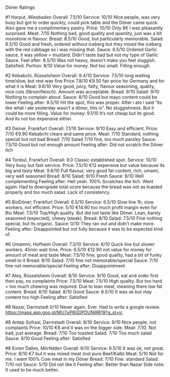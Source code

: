 Döner Ratings

#1 Harput, Wiesbaden
Overall: 7.5/10
Service: 10/10 Nice people, was very busy but got to order quickly, could pick table and the Döner came quick. Also gave me a complimentary pastry.
Price: 10/10 Only 8€ i was pleasantly surprised.
Meat: 7/10 Nothing bad, good quality and quantity, just was a bit monotone in flavour.
Bread: 8.5/10 Good, but particularly memorable.
Salad: 8.5/10 Good and fresh, ordered without iceberg but they mixed the iceberg with the red cabbage so i was missing that.
Sauce: 6.5/10 Ordered Garlic sauce, it was yellow = mustard. Didn’t taste bad but not my type of Garlic Sauce.
Feel after: 8.5/10 Was not heavy, doesn’t make you feel sluggish. Satisfied.
Portion: 8/10 Value for money. Not too small. Filling enough.



#2 Kebabchi, Rüsselsheim
Overall: 9.4/10
Service:  7.5/10 long waiting time/slow, but rest was fine
Price 7.8/10 €9.50 fair price for Germany and for what it is
Meat: 9.6/10 Very good, juicy, fatty, flavour seasoning, quality, nice cuts (färsenfleisch). Amount was acceptable.
Bread: 9/10 
Salad: 9/10 Nothing to complain about.
Sauce: 8/10 Good but mayo content could be lower 
Feeling after: 9.5/10 Hit the spot, this was proper. After i ate i said “its like what i ate yesterday wasn’t a döner, this is”. No sluggishness. But it could be more filling.
Value for money: 9.1/10 It’s not cheap but its good. And its not too expensive either.

#3 Deiner, Frankfurt 
Overall: 7.1/10
Service: 9/10 Easy and efficient.
Price: 7/10 €9.90 Kebabchi clears and same price.
Meat: 7/10 Standard, nothing special but not bad
Bread: 7/10
Salad 7/10 fine, too much parsley
Sauce: 7.5/10 Good but not enough amount 
Feeling after: Did not scratch the Döner itch

#4 Tonbul, Frankfurt 
Overall: 9.0 Classic established spot.
Service: 10/10 Very busy but fast service.
Price: 7.5/10 €12 expensive but value because its big and tasty
Meat: 9.6/10 Full flavour, very good fat content, rich, umami, very well seasoned
Bread: 8/10
Salad: 9/10 Fresh
Sauce: 9/10 Well complementing
Feeling after: Hell yeah. 100% Scratches the itch.
Went again: Had to downgrade total score because the bread was not as toasted properly and too much salad. Lack of consistency.

#5 BioDöner, Frankfurt 
Overall: 6.5/10
Service: 6.5/10 Slow line 1h, slow workers, not efficient.
Price: 5/10 €14.90 too much profit margin even for Bio
Meat: 7.5/10 Top/High quality. But did not taste like Döner. Lean, barely seasoned (expected), chewy (steak).
Bread: 8/10
Salad: 7.5/10 Fine nothing special, but its organic.
Sauce: 0/10 They ran out and didn’t make more.
Feeling after: Disappointed but not fully because it was to be expected kind of.

#6 Umammi, Hofheim
Overall: 7.3/10
Service: 6/10 Quick line but slower workers. 45min wait time.
Price: 6.5/10 €12.90 not value for money for amount of meat and taste
Meat: 7.5/10 fine, good quality, had a bit of funky smell to it
Bread: 8/10
Salad: 7/10 fine not memorable/special
Sauce: 7/10 fine not memorable/special
Feeling after: Disappointment


#7 Ateş, Rüsselsheim
Overall: 8/10
Service: 9/10 Good, eat and order first then pay, no complaints 
Price: 7.5/10
Meat: 7.5/10 High quality. But too hard = too much chewing was required. Due to lean meat, meaning there low fat content.
Bread: 8/10
Salad: 8/10 Good
Sauce: 6.5/10 It was ok but may content too high
Feeling after: Satisfied 


#8 Nazar, Darmstadt
0/10
Never again. Ever.
Had to write a google review.
https://maps.app.goo.gl/MU7uP6GDPDUNjRR19?g_st=ic


#8 Antep Sofrasi, Darmstadt
Overall: 8/10
Service: 9/10 Nice people, not complaints
Price: 10/10 €8 and it was on the bigger side.
Meat: 7/10. Not bad, just average.
Bread: 7/10 Too toasted 
Salad: 7/10 Too much salad
Sauce: 8/10 Good
Feeling after: Satisfied

#8 Evren Dalles, Mörfelden
Overall: 6/10
Service: 6.5/10 It was ok, not great.
Price: 8/10 €7 but it was mixed meat (not pure Beef/Kalb)
Meat: 5/10 Not for me. I want 100% Cow meat in my Döner
Bread: 7/10 Fine. standard 
Salad: 7/10 not 
Sauce: 5/10 Did not like it
Feeling after: Better than Nazar
Side note: It used to be much better.
